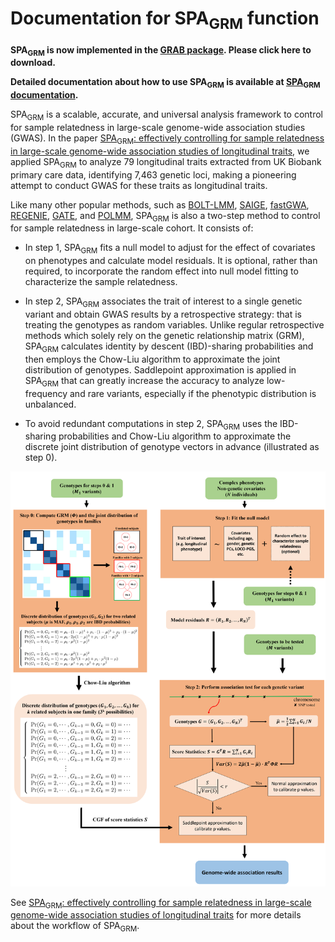 # Documentation for SPA<sub>GRM</sub> function

**SPA<sub>GRM</sub> is now implemented in the [GRAB package](https://wenjianbi.github.io/grab.github.io/). Please click here to download.**

**Detailed documentation about how to use SPA<sub>GRM</sub> is available at [SPA<sub>GRM</sub> documentation](https://hexupku.github.io/SPAGRM.github.io/).**

SPA<sub>GRM</sub> is a scalable, accurate, and universal analysis framework to control for sample relatedness in large-scale genome-wide association studies (GWAS). In the paper [SPA<sub>GRM</sub>: effectively controlling for sample relatedness in large-scale genome-wide association studies of longitudinal traits](https://www.nature.com/articles/s41467-025-56669-1), we applied SPA<sub>GRM</sub> to analyze 79 longitudinal traits extracted from UK Biobank primary care data, identifying 7,463 genetic loci, making a pioneering attempt to conduct GWAS for these traits as longitudinal traits. 

Like many other popular methods, such as [BOLT-LMM](https://alkesgroup.broadinstitute.org/BOLT-LMM/BOLT-LMM_manual.html), [SAIGE](https://saigegit.github.io/SAIGE-doc/), [fastGWA](https://yanglab.westlake.edu.cn/software/gcta/#Overview), [REGENIE](https://rgcgithub.github.io/regenie/), [GATE](https://github.com/weizhou0/GATE), and [POLMM](https://github.com/WenjianBI/POLMM), SPA<sub>GRM</sub> is also a two-step method to control for sample relatedness in large-scale cohort. It consists of:

- In step 1, SPA<sub>GRM</sub> fits a null model to adjust for the effect of covariates on phenotypes and calculate model residuals. It is optional, rather than required, to incorporate the random effect into null model fitting to characterize the sample relatedness. 

- In step 2, SPA<sub>GRM</sub> associates the trait of interest to a single genetic variant and obtain GWAS results by a retrospective strategy: that is treating the genotypes as random variables. Unlike regular retrospective methods which solely rely on the genetic relationship matrix (GRM), SPA<sub>GRM</sub> calculates identity by descent (IBD)-sharing probabilities and then employs the Chow-Liu algorithm to approximate the joint distribution of genotypes. Saddlepoint approximation is applied in SPA<sub>GRM</sub> that can greatly increase the accuracy to analyze low-frequency and rare variants, especially if the phenotypic distribution is unbalanced. 

- To avoid redundant computations in step 2, SPA<sub>GRM</sub> uses the IBD-sharing probabilities and Chow-Liu algorithm to approximate the discrete joint distribution of genotype vectors in advance (illustrated as step 0). 

![plot](https://raw.githubusercontent.com/Fantasy-XuHe/SPAGRM.github.io/main/docs/assets/images/workfolw%20of%20SPAGRM.png)

See [SPA<sub>GRM</sub>: effectively controlling for sample relatedness in large-scale genome-wide association studies of longitudinal traits](https://www.nature.com/articles/s41467-025-56669-1) for more details about the workflow of SPA<sub>GRM</sub>.
